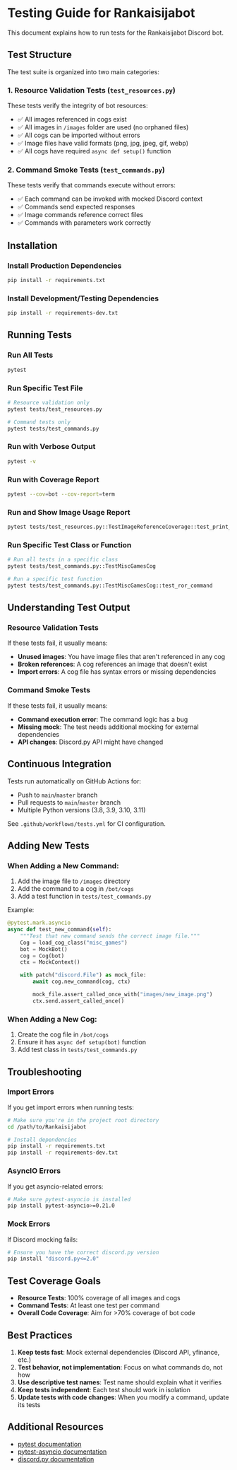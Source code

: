 # Testing Guide for Rankaisijabot

This document explains how to run tests for the Rankaisijabot Discord bot.

## Test Structure

The test suite is organized into two main categories:

### 1. Resource Validation Tests (`test_resources.py`)
These tests verify the integrity of bot resources:
- ✅ All images referenced in cogs exist
- ✅ All images in `/images` folder are used (no orphaned files)
- ✅ All cogs can be imported without errors
- ✅ Image files have valid formats (png, jpg, jpeg, gif, webp)
- ✅ All cogs have required `async def setup()` function

### 2. Command Smoke Tests (`test_commands.py`)
These tests verify that commands execute without errors:
- ✅ Each command can be invoked with mocked Discord context
- ✅ Commands send expected responses
- ✅ Image commands reference correct files
- ✅ Commands with parameters work correctly

## Installation

### Install Production Dependencies
```bash
pip install -r requirements.txt
```

### Install Development/Testing Dependencies
```bash
pip install -r requirements-dev.txt
```

## Running Tests

### Run All Tests
```bash
pytest
```

### Run Specific Test File
```bash
# Resource validation only
pytest tests/test_resources.py

# Command tests only
pytest tests/test_commands.py
```

### Run with Verbose Output
```bash
pytest -v
```

### Run with Coverage Report
```bash
pytest --cov=bot --cov-report=term
```

### Run and Show Image Usage Report
```bash
pytest tests/test_resources.py::TestImageReferenceCoverage::test_print_image_usage_report -v -s
```

### Run Specific Test Class or Function
```bash
# Run all tests in a specific class
pytest tests/test_commands.py::TestMiscGamesCog

# Run a specific test function
pytest tests/test_commands.py::TestMiscGamesCog::test_ror_command
```

## Understanding Test Output

### Resource Validation Tests
If these tests fail, it usually means:
- **Unused images**: You have image files that aren't referenced in any cog
- **Broken references**: A cog references an image that doesn't exist
- **Import errors**: A cog file has syntax errors or missing dependencies

### Command Smoke Tests
If these tests fail, it usually means:
- **Command execution error**: The command logic has a bug
- **Missing mock**: The test needs additional mocking for external dependencies
- **API changes**: Discord.py API might have changed

## Continuous Integration

Tests run automatically on GitHub Actions for:
- Push to `main`/`master` branch
- Pull requests to `main`/`master` branch
- Multiple Python versions (3.8, 3.9, 3.10, 3.11)

See `.github/workflows/tests.yml` for CI configuration.

## Adding New Tests

### When Adding a New Command:
1. Add the image file to `/images` directory
2. Add the command to a cog in `/bot/cogs`
3. Add a test function in `tests/test_commands.py`

Example:
```python
@pytest.mark.asyncio
async def test_new_command(self):
    """Test that new command sends the correct image file."""
    Cog = load_cog_class("misc_games")
    bot = MockBot()
    cog = Cog(bot)
    ctx = MockContext()

    with patch("discord.File") as mock_file:
        await cog.new_command(cog, ctx)

        mock_file.assert_called_once_with("images/new_image.png")
        ctx.send.assert_called_once()
```

### When Adding a New Cog:
1. Create the cog file in `/bot/cogs`
2. Ensure it has `async def setup(bot)` function
3. Add test class in `tests/test_commands.py`

## Troubleshooting

### Import Errors
If you get import errors when running tests:
```bash
# Make sure you're in the project root directory
cd /path/to/Rankaisijabot

# Install dependencies
pip install -r requirements.txt
pip install -r requirements-dev.txt
```

### AsyncIO Errors
If you get asyncio-related errors:
```bash
# Make sure pytest-asyncio is installed
pip install pytest-asyncio>=0.21.0
```

### Mock Errors
If Discord mocking fails:
```bash
# Ensure you have the correct discord.py version
pip install "discord.py<=2.0"
```

## Test Coverage Goals

- **Resource Tests**: 100% coverage of all images and cogs
- **Command Tests**: At least one test per command
- **Overall Code Coverage**: Aim for >70% coverage of bot code

## Best Practices

1. **Keep tests fast**: Mock external dependencies (Discord API, yfinance, etc.)
2. **Test behavior, not implementation**: Focus on what commands do, not how
3. **Use descriptive test names**: Test name should explain what it verifies
4. **Keep tests independent**: Each test should work in isolation
5. **Update tests with code changes**: When you modify a command, update its tests

## Additional Resources

- [pytest documentation](https://docs.pytest.org/)
- [pytest-asyncio documentation](https://pytest-asyncio.readthedocs.io/)
- [discord.py documentation](https://discordpy.readthedocs.io/)
